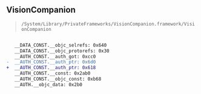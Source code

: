 ## VisionCompanion

> `/System/Library/PrivateFrameworks/VisionCompanion.framework/VisionCompanion`

```diff

   __DATA_CONST.__objc_selrefs: 0x640
   __DATA_CONST.__objc_protorefs: 0x30
   __AUTH_CONST.__auth_got: 0xcc0
-  __AUTH_CONST.__auth_ptr: 0x6d0
+  __AUTH_CONST.__auth_ptr: 0x618
   __AUTH_CONST.__const: 0x2ab0
   __AUTH_CONST.__objc_const: 0xb68
   __AUTH.__objc_data: 0x2b0

```
